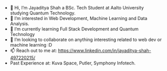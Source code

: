 - 👋 Hi, I’m Jayaditya Shah a BSc. Tech Student at Aalto University studying Quantum Technology.
- 👀 I’m interested in Web Development, Machine Learning and Data Analysis. 
- 🌱 I’m currently learning Full Stack Development and Quantum Technology
- 💞️ I’m looking to collaborate on anything interesting related to web dev or machine learning :D
- 📫 Reach out to me at: https://www.linkedin.com/in/jayaditya-shah-497220215/
- Past Experience at: Kuva Space, Putler, Symphony Infotech.
 
<!---
jayadityashah/jayadityashah is a ✨ special ✨ repository because its `README.md` (this file) appears on your GitHub profile.
You can click the Preview link to take a look at your changes.
--->
